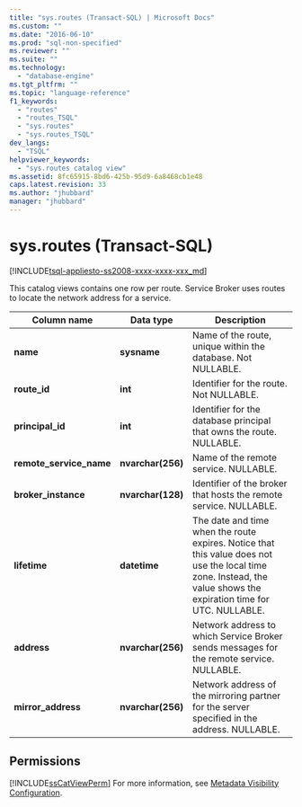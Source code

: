 ```yaml
---
title: "sys.routes (Transact-SQL) | Microsoft Docs"
ms.custom: ""
ms.date: "2016-06-10"
ms.prod: "sql-non-specified"
ms.reviewer: ""
ms.suite: ""
ms.technology: 
  - "database-engine"
ms.tgt_pltfrm: ""
ms.topic: "language-reference"
f1_keywords: 
  - "routes"
  - "routes_TSQL"
  - "sys.routes"
  - "sys.routes_TSQL"
dev_langs: 
  - "TSQL"
helpviewer_keywords: 
  - "sys.routes catalog view"
ms.assetid: 8fc65915-8bd6-425b-95d9-6a8468cb1e48
caps.latest.revision: 33
ms.author: "jhubbard"
manager: "jhubbard"
---
```

# sys.routes (Transact-SQL)
[!INCLUDE[tsql-appliesto-ss2008-xxxx-xxxx-xxx_md](../../../database-engine/configure/windows/includes/tsql-appliesto-ss2008-xxxx-xxxx-xxx-md.md)]

  This catalog views contains one row per route. Service Broker uses routes to locate the network address for a service.   
  
|Column name|Data type|Description|  
|-----------------|---------------|-----------------|  
|**name**|**sysname**|Name of the route, unique within the database. Not NULLABLE.|  
|**route_id**|**int**|Identifier for the route. Not NULLABLE.|  
|**principal_id**|**int**|Identifier for the database principal that owns the route. NULLABLE.|  
|**remote_service_name**|**nvarchar(256)**|Name of the remote service. NULLABLE.|  
|**broker_instance**|**nvarchar(128)**|Identifier of the broker that hosts the remote service. NULLABLE.|  
|**lifetime**|**datetime**|The date and time when the route expires. Notice that this value does not use the local time zone. Instead, the value shows the expiration time for UTC. NULLABLE.|  
|**address**|**nvarchar(256)**|Network address to which Service Broker sends messages for the remote service. NULLABLE.|  
|**mirror_address**|**nvarchar(256)**|Network address of the mirroring partner for the server specified in the address. NULLABLE.|  
  
## Permissions  
 [!INCLUDE[ssCatViewPerm](../../../relational-databases/reference/system-catalog-views/includes/sscatviewperm-md.md)] For more information, see [Metadata Visibility Configuration](../../../relational-databases/security/metadata-visibility-configuration.md).  
  
  